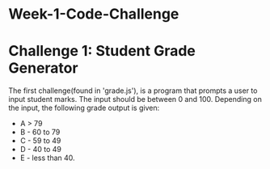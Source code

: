 # Week-1-Code-Challenge

# Challenge 1: Student Grade Generator

The first challenge(found in 'grade.js'), is a program that prompts a user to input student marks. The input should be between 0 and 100. Depending on the input, the following grade output is given:

- A > 79
- B - 60 to 79
- C - 59 to 49
- D - 40 to 49
- E - less than 40.

